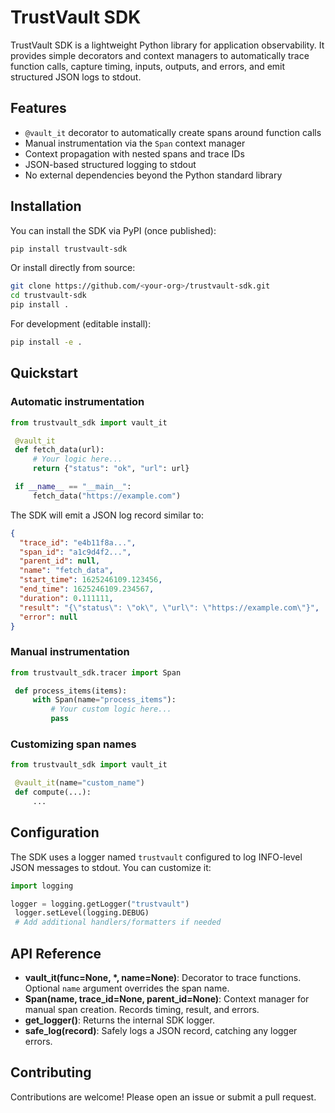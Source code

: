  # TrustVault SDK

 TrustVault SDK is a lightweight Python library for application observability. It provides simple decorators and context managers to automatically trace function calls, capture timing, inputs, outputs, and errors, and emit structured JSON logs to stdout.

 ## Features

 - `@vault_it` decorator to automatically create spans around function calls
 - Manual instrumentation via the `Span` context manager
 - Context propagation with nested spans and trace IDs
 - JSON-based structured logging to stdout
 - No external dependencies beyond the Python standard library

 ## Installation

 You can install the SDK via PyPI (once published):
 ```bash
 pip install trustvault-sdk
 ```

 Or install directly from source:
 ```bash
 git clone https://github.com/<your-org>/trustvault-sdk.git
 cd trustvault-sdk
 pip install .
 ```

 For development (editable install):
 ```bash
 pip install -e .
 ```

 ## Quickstart

 ### Automatic instrumentation

```python
from trustvault_sdk import vault_it

 @vault_it
 def fetch_data(url):
     # Your logic here...
     return {"status": "ok", "url": url}

 if __name__ == "__main__":
     fetch_data("https://example.com")
 ```

 The SDK will emit a JSON log record similar to:
 ```json
 {
   "trace_id": "e4b11f8a...",
   "span_id": "a1c9d4f2...",
   "parent_id": null,
   "name": "fetch_data",
   "start_time": 1625246109.123456,
   "end_time": 1625246109.234567,
   "duration": 0.111111,
   "result": "{\"status\": \"ok\", \"url\": \"https://example.com\"}",
   "error": null
 }
 ```

 ### Manual instrumentation

```python
from trustvault_sdk.tracer import Span

 def process_items(items):
     with Span(name="process_items"):
         # Your custom logic here...
         pass
 ```

 ### Customizing span names

```python
from trustvault_sdk import vault_it

 @vault_it(name="custom_name")
 def compute(...):
     ...
 ```

 ## Configuration

The SDK uses a logger named `trustvault` configured to log INFO-level JSON messages to stdout. You can customize it:
```python
import logging

logger = logging.getLogger("trustvault")
 logger.setLevel(logging.DEBUG)
 # Add additional handlers/formatters if needed
 ```

 ## API Reference

 - **vault_it(func=None, *, name=None)**: Decorator to trace functions. Optional `name` argument overrides the span name.
 - **Span(name, trace_id=None, parent_id=None)**: Context manager for manual span creation. Records timing, result, and errors.
 - **get_logger()**: Returns the internal SDK logger.
 - **safe_log(record)**: Safely logs a JSON record, catching any logger errors.

 ## Contributing

 Contributions are welcome! Please open an issue or submit a pull request.